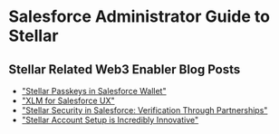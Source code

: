 # Salesforce Administrator Guide to Stellar

## Stellar Related Web3 Enabler Blog Posts

* ["Stellar Passkeys in Salesforce Wallet"](https://web3enabler.com/blog/stellar-passkeys-in-salesforce-wallet)
* ["XLM for Salesforce UX"](https://web3enabler.com/blog/xlm-for-salesforce-ux)
* ["Stellar Security in Salesforce:  Verification Through Partnerships"](https://web3enabler.com/blog/stellar-security-in-salesforce-verification-through-partnerships)
* ["Stellar Account Setup is Incredibly Innovative"](https://web3enabler.com/blog/introducing-stellars-innovative-account-setup)
